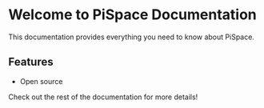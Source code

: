 # Welcome to PiSpace Documentation

This documentation provides everything you need to know about PiSpace.

## Features
- Open source

Check out the rest of the documentation for more details!
